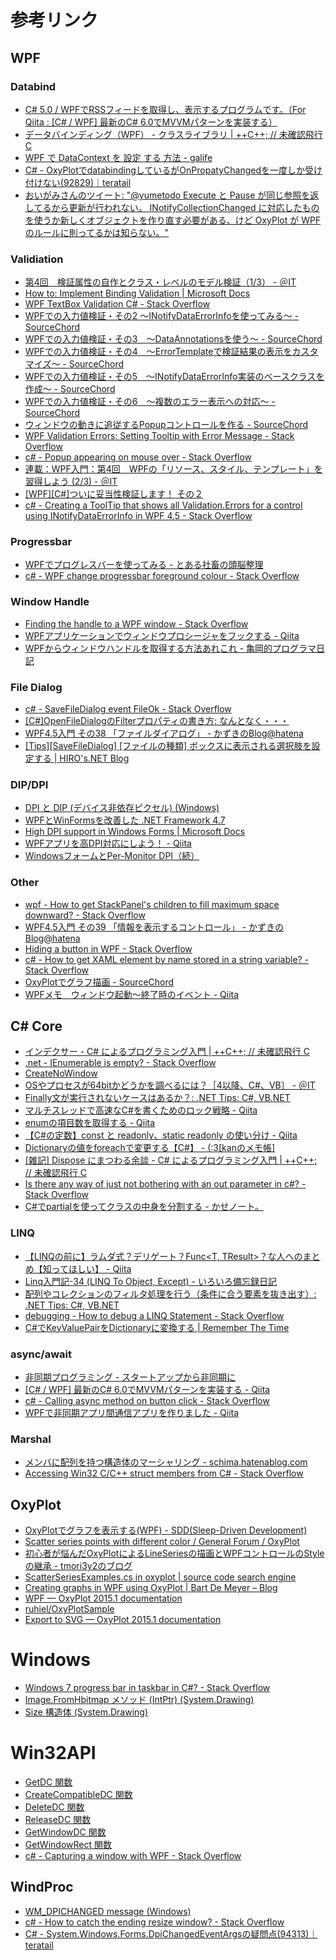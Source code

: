 # 参考リンク

## WPF

### Databind
- [C# 5.0 / WPFでRSSフィードを取得し、表示するプログラムです。（For Qiita : [C# / WPF] 最新のC# 6.0でMVVMパターンを実装する）](https://gist.github.com/Nia-TN1012/a9762b547fcf644691fd)
- [データバインディング（WPF） - クラスライブラリ | ++C++; // 未確認飛行 C](http://ufcpp.net/study/dotnet/wpf_binding.html)
- [WPF で DataContext を 設定 する 方法 - galife](https://garafu.blogspot.jp/2014/09/wpf-datacontext.html)
- [C# - OxyPlotでdatabindingしているがOnPropatyChangedを一度しか受け付けない(92829)｜teratail](https://teratail.com/questions/92829?modal=q-comp)
- [おいがみさんのツイート: "@yumetodo Execute と Pause が同じ参照を返してるから更新が行われない。 INotifyCollectionChanged に対応したものを使うか新しくオブジェクトを作り直す必要がある、けど OxyPlot が WPF のルールに則ってるかは知らない。"](https://twitter.com/oigami013/status/909333687665229824)

### Validiation
- [第4回　検証属性の自作とクラス・レベルのモデル検証（1/3） - ＠IT](http://www.atmarkit.co.jp/fdotnet/aspnetmvc3/aspnetmvc3_05/aspnetmvc3_05_01.html)
- [How to: Implement Binding Validation | Microsoft Docs](https://docs.microsoft.com/en-us/dotnet/framework/wpf/data/how-to-implement-binding-validation)
- [WPF TextBox Validation C# - Stack Overflow](https://stackoverflow.com/questions/19539492/wpf-textbox-validation-c-sharp)
- [WPFでの入力値検証・その2 ～INotifyDataErrorInfoを使ってみる～ - SourceChord](http://sourcechord.hatenablog.com/entry/2014/06/08/123738)
- [WPFでの入力値検証・その3　～DataAnnotationsを使う～ - SourceChord](http://sourcechord.hatenablog.com/entry/2014/06/08/193510)
- [WPFでの入力値検証・その4　～ErrorTemplateで検証結果の表示をカスタマイズ～ - SourceChord](http://sourcechord.hatenablog.com/entry/2014/06/10/000827)
- [WPFでの入力値検証・その5　～INotifyDataErrorInfo実装のベースクラスを作成～ - SourceChord](http://sourcechord.hatenablog.com/entry/2014/06/14/204749)
- [WPFでの入力値検証・その6　～複数のエラー表示への対応～ - SourceChord](http://sourcechord.hatenablog.com/entry/2014/10/20/004439)
- [ウィンドウの動きに追従するPopupコントロールを作る - SourceChord](http://sourcechord.hatenablog.com/entry/2014/10/25/205036)
- [WPF Validation Errors: Setting Tooltip with Error Message - Stack Overflow](https://stackoverflow.com/questions/4161523/wpf-validation-errors-setting-tooltip-with-error-message)
- [c# - Popup appearing on mouse over - Stack Overflow](https://stackoverflow.com/questions/13327278/popup-appearing-on-mouse-over)
- [連載：WPF入門：第4回　WPFの「リソース、スタイル、テンプレート」を習得しよう (2/3) - ＠IT](http://www.atmarkit.co.jp/ait/articles/1009/07/news096_2.html)
- [[WPF][C#]ついに妥当性検証します！ その２](http://blogs.wankuma.com/kazuki/archive/2008/08/21/153899.aspx)
- [c# - Creating a ToolTip that shows all Validation.Errors for a control using INotifyDataErrorInfo in WPF 4.5 - Stack Overflow](https://stackoverflow.com/questions/22912637/creating-a-tooltip-that-shows-all-validation-errors-for-a-control-using-inotifyd)

### Progressbar
- [WPFでプログレスバーを使ってみる - とある社畜の頭脳整理](http://rinknowledge.rindomain.com/index.php?title=WPF%E3%81%A7%E3%83%97%E3%83%AD%E3%82%B0%E3%83%AC%E3%82%B9%E3%83%90%E3%83%BC%E3%82%92%E4%BD%BF%E3%81%A3%E3%81%A6%E3%81%BF%E3%82%8B)
- [c# - WPF change progressbar foreground colour - Stack Overflow](https://stackoverflow.com/questions/21099176/wpf-change-progressbar-foreground-colour)

### Window Handle
- [Finding the handle to a WPF window - Stack Overflow](https://stackoverflow.com/questions/1556182/finding-the-handle-to-a-wpf-window)
- [WPFアプリケーションでウィンドウプロシージャをフックする - Qiita](https://qiita.com/hugo-sb/items/86141bc33c0e06e9d2e9)
- [WPFからウィンドウハンドルを取得する方法あれこれ - 亀岡的プログラマ日記](http://posaune.hatenablog.com/entry/20091228/1261981901)

### File Dialog
- [c# - SaveFileDialog event FileOk - Stack Overflow](https://stackoverflow.com/questions/19232331/savefiledialog-event-fileok)
- [[C#]OpenFileDialogのFilterプロパティの書き方: なんとなく・・・](http://earth.air-nifty.com/blog/2012/03/copenfiledialog.html)
- [WPF4.5入門 その38 「ファイルダイアログ」 - かずきのBlog@hatena](http://blog.okazuki.jp/entry/2014/08/16/112714)
- [[Tips][SaveFileDialog] [ファイルの種類] ボックスに表示される選択肢を設定する | HIRO's.NET Blog](http://blog.hiros-dot.net/?p=1202)

### DIP/DPI
- [DPI と DIP (デバイス非依存ピクセル) (Windows)](https://msdn.microsoft.com/ja-jp/library/windows/desktop/ff684173(v=vs.85).aspx)
- [WPFとWinFormsを改善した .NET Framework 4.7](https://www.infoq.com/jp/news/2017/05/net47)
- [High DPI support in Windows Forms | Microsoft Docs](https://docs.microsoft.com/en-us/dotnet/framework/winforms/high-dpi-support-in-windows-forms)
- [WPFアプリを高DPI対応にしよう！ - Qiita](https://qiita.com/YSRKEN/items/b8072f4816a88924605d)
- [WindowsフォームとPer-Monitor DPI（続）](http://8thway.blogspot.jp/2013/10/winforms-per-monitor-dpi-aggendum.html)

### Other
- [wpf - How to get StackPanel's children to fill maximum space downward? - Stack Overflow](https://stackoverflow.com/questions/569095/how-to-get-stackpanels-children-to-fill-maximum-space-downward)
- [WPF4.5入門 その39 「情報を表示するコントロール」 - かずきのBlog@hatena](http://blog.okazuki.jp/entry/2014/08/16/150009)
- [Hiding a button in WPF - Stack Overflow](https://stackoverflow.com/questions/3052593/hiding-a-button-in-wpf)
- [c# - How to get XAML element by name stored in a string variable? - Stack Overflow](https://stackoverflow.com/questions/22059087/how-to-get-xaml-element-by-name-stored-in-a-string-variable)
- [OxyPlotでグラフ描画 - SourceChord](http://sourcechord.hatenablog.com/entry/20130429/1367255324)
- [WPFメモ　ウィンドウ起動～終了時のイベント - Qiita](https://qiita.com/Kosen-amai/items/e13f82ba114e82161b76)

## C# Core
- [インデクサー - C# によるプログラミング入門 | ++C++; // 未確認飛行 C](http://ufcpp.net/study/csharp/oo_indexer.html)
- [.net - IEnumerable is empty? - Stack Overflow](https://stackoverflow.com/questions/3779817/ienumerable-is-empty)
- [CreateNoWindow ](https://msdn.microsoft.com/ja-jp/library/system.diagnostics.processstartinfo.createnowindow(v=vs.110).aspx)
- [OSやプロセスが64bitかどうかを調べるには？［4以降、C#、VB］ - ＠IT](http://www.atmarkit.co.jp/fdotnet/dotnettips/1045is64bitos/is64bitos.html)
- [Finally文が実行されないケースはあるか？: .NET Tips: C#, VB.NET](https://dobon.net/vb/dotnet/beginner/tryfinally.html)
- [マルチスレッドで高速なC#を書くためのロック戦略 - Qiita](http://qiita.com/tadokoro/items/28b3623a5ec58517d431)
- [enumの項目数を取得する - Qiita](http://qiita.com/kazuhirox/items/12319707ba2eb650e9e8)
- [【C#の定数】const と readonly、static readonly の使い分け - Qiita](http://qiita.com/tanakaworld/items/eda69da263e24adfa07d)
- [Dictionaryの値をforeachで変更する【C#】 - (:3[kanのメモ帳]](http://kan-kikuchi.hatenablog.com/entry/Dictionary_foreach)
- [[雑記] Dispose にまつわる余談 - C# によるプログラミング入門 | ++C++; // 未確認飛行 C](http://ufcpp.net/study/csharp/rm_disposable.html)
- [Is there any way of just not bothering with an out parameter in c#? - Stack Overflow](https://stackoverflow.com/questions/462167/is-there-any-way-of-just-not-bothering-with-an-out-parameter-in-c)
- [C#でpartialを使ってクラスの中身を分割する - かせノート。](http://yutakaseda3216.hatenablog.com/entry/2016/09/12/175533)

### LINQ
- [【LINQの前に】ラムダ式？デリゲート？Func<T, TResult>？な人へのまとめ【知ってほしい】 - Qiita](http://qiita.com/RyotaMurohoshi/items/740151bd772889cf07de)
- [Linq入門記-34 (LINQ To Object, Except) - いろいろ備忘録日記](http://devlights.hatenablog.com/entry/20100908/p3)
- [配列やコレクションのフィルタ処理を行う（条件に合う要素を抜き出す）: .NET Tips: C#, VB.NET](https://dobon.net/vb/dotnet/programing/arrayfilter.html)
- [debugging - How to debug a LINQ Statement - Stack Overflow](https://stackoverflow.com/questions/118341/how-to-debug-a-linq-statement)
- [C#でKeyValuePairをDictionaryに変換する | Remember The Time](http://www.remember-the-time.xyz/2016/03/c-sharp-convert-keyvaluepair-to.html)

### async/await

- [非同期プログラミング - スタートアップから非同期に](https://msdn.microsoft.com/ja-jp/magazine/mt620013.aspx)
- [[C# / WPF] 最新のC# 6.0でMVVMパターンを実装する - Qiita](http://qiita.com/nia_tn1012/items/de5c8f83f9a638f6e44e#12-viewmodelrssviewmodel%E3%82%AF%E3%83%A9%E3%82%B9)
- [c# - Calling async method on button click - Stack Overflow](https://stackoverflow.com/questions/28601678/calling-async-method-on-button-click)
- [WPFで非同期アプリ間通信アプリを作りました - Qiita](http://qiita.com/bamchoh/items/be3ca5d915cc54e62278)

### Marshal
- [メンバに配列を持つ構造体のマーシャリング - schima.hatenablog.com](http://schima.hatenablog.com/entry/20090620/1245425357)
- [Accessing Win32 C/C++ struct members from C# - Stack Overflow](https://stackoverflow.com/questions/203189/accessing-win32-c-c-struct-members-from-c-sharp)

## OxyPlot
- [OxyPlotでグラフを表示する(WPF) - SDD(Sleep-Driven Development)](http://crocus7724.hatenablog.jp/entry/2016/02/22/233500)
- [Scatter series points with different color / General Forum / OxyPlot](http://discussion.oxyplot.org/topics/805-scatter-series-points-with-different-color/)
- [初心者が悩んだOxyPlotによるLineSeriesの描画とWPFコントロールのStyleの継承 - tmori3y2のブログ](http://tmori3y2.hatenablog.com/entry/2016/03/11/001426)
- [ScatterSeriesExamples.cs in oxyplot | source code search engine](https://searchcode.com/codesearch/view/28446369/)
- [Creating graphs in WPF using OxyPlot | Bart De Meyer – Blog](http://blog.bartdemeyer.be/2013/03/creating-graphs-in-wpf-using-oxyplot/)
- [WPF — OxyPlot 2015.1 documentation](http://docs.oxyplot.org/en/latest/getting-started/hello-wpf.html)
- [ruhiel/OxyPlotSample](https://github.com/ruhiel/OxyPlotSample)
- [Export to SVG — OxyPlot 2015.1 documentation](http://docs.oxyplot.org/en/latest/export/export-svg.html)

# Windows
- [Windows 7 progress bar in taskbar in C#? - Stack Overflow](https://stackoverflow.com/questions/1295890/windows-7-progress-bar-in-taskbar-in-c)
- [Image.FromHbitmap メソッド (IntPtr) (System.Drawing)](https://msdn.microsoft.com/ja-jp/library/k061we7x(v=vs.110).aspx)
- [Size 構造体 (System.Drawing)](https://msdn.microsoft.com/ja-jp/library/system.drawing.size(v=vs.110).aspx)

# Win32API
- [GetDC 関数](https://msdn.microsoft.com/ja-jp/library/cc428664.aspx)
- [CreateCompatibleDC 関数](https://msdn.microsoft.com/ja-jp/library/cc428328.aspx)
- [DeleteDC 関数](https://msdn.microsoft.com/ja-jp/library/cc428357.aspx)
- [ReleaseDC 関数](https://msdn.microsoft.com/ja-jp/library/cc410542.aspx)
- [GetWindowDC 関数](https://msdn.microsoft.com/ja-jp/library/cc410408.aspx)
- [GetWindowRect 関数](https://msdn.microsoft.com/ja-jp/library/cc364769.aspx)
- [c# - Capturing a window with WPF - Stack Overflow](https://stackoverflow.com/questions/1736287/capturing-a-window-with-wpf)

## WindProc
- [WM_DPICHANGED message (Windows)](https://msdn.microsoft.com/en-us/library/windows/desktop/dn312083(v=vs.85).aspx)
- [c# - How to catch the ending resize window? - Stack Overflow](https://stackoverflow.com/questions/4474670/how-to-catch-the-ending-resize-window)
- [C# - System.Windows.Forms.DpiChangedEventArgsの疑問点(94313)｜teratail](https://teratail.com/questions/94313?whotofollow=)
